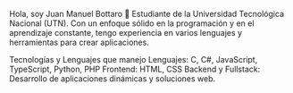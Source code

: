 Hola, soy Juan Manuel Bottaro 👋
Estudiante de la Universidad Tecnológica Nacional (UTN). Con un enfoque sólido en la programación y en el aprendizaje constante, tengo experiencia en varios lenguajes y herramientas para crear aplicaciones.

Tecnologías y Lenguajes que manejo
Lenguajes: C, C#, JavaScript, TypeScript, Python, PHP
Frontend: HTML, CSS
Backend y Fullstack: Desarrollo de aplicaciones dinámicas y soluciones web.
